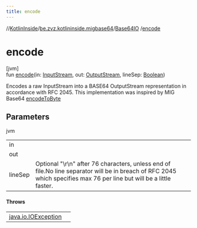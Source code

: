 ```yaml
---
title: encode
---
```

//[KotlinInside](../../../index.html)/[be.zvz.kotlininside.migbase64](../index.html)/[Base64IO](index.html)
/[encode](encode.html)

# encode

[jvm]\
fun [encode](encode.html)(in: [InputStream](https://docs.oracle.com/javase/7/docs/api/java/io/InputStream.html),
out: [OutputStream](https://docs.oracle.com/javase/7/docs/api/java/io/OutputStream.html),
lineSep: [Boolean](https://kotlinlang.org/api/latest/jvm/stdlib/kotlin/-boolean/index.html))

Encodes a raw InputStream into a BASE64 OutputStream representation in accordance with RFC 2045. This implementation was
inspired by MIG Base64 [encodeToByte](../-base64/encode-to-byte.html)

## Parameters

jvm

| | |
|---|---|
| in |  |
| out |  |
| lineSep | Optional "\r\n" after 76 characters, unless end of file.No line separator will be in breach of RFC 2045 which specifies max 76 per line but will be a little faster. |

#### Throws

| | |
|---|---|
| [java.io.IOException](https://docs.oracle.com/javase/7/docs/api/java/io/IOException.html) |  |



